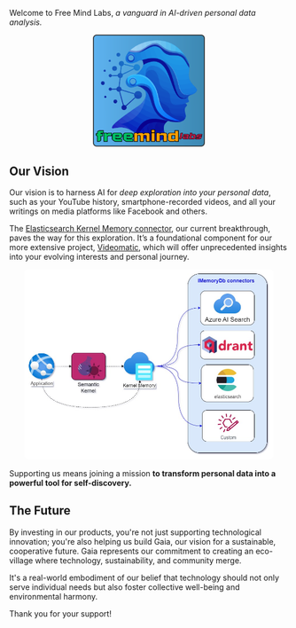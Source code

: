 Welcome to Free Mind Labs, *a vanguard in AI-driven personal data analysis.*

<div align="center">
   <img src="../images/FML-Logo-Square.png" width="40%" />
</div>

## Our Vision

Our vision is to harness AI for *deep exploration into your personal data*, such as your YouTube history, smartphone-recorded videos, and all your writings on media platforms like Facebook and others.

The [Elasticsearch Kernel Memory connector](https://github.com/freemindlabsinc/FreeMindLabs.KernelMemory.Elasticsearch), our current breakthrough, paves the way for this exploration. It’s a foundational component for our more extensive project, [Videomatic](https://github.com/freemindlabsinc/videomatic), which will offer unprecedented insights into your evolving interests and personal journey.

<div align="center">
  <img src="../images/Connectors.jpg" alt="Elasticsearch IMemoryDb" style="border-radius: 8px; margin: 0 auto;" width="450px" />
</div>

Supporting us means joining a mission **to transform personal data into a powerful tool for self-discovery.**

## The Future

By investing in our products, you're not just supporting technological innovation; you're also helping us build Gaia, our vision for a sustainable, cooperative future. Gaia represents our commitment to creating an eco-village where technology, sustainability, and community merge.

It's a real-world embodiment of our belief that technology should not only serve individual needs but also foster collective well-being and environmental harmony.

Thank you for your support!
